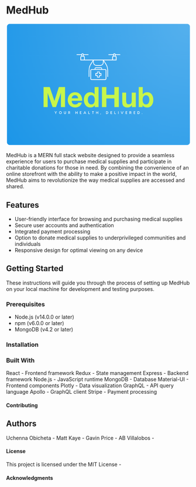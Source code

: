 # MedHub
![MedHub company logo](./client/public/assets/MedHub.png)

MedHub is a MERN full stack website designed to provide a seamless experience for users to purchase medical supplies and participate in charitable donations for those in need. By combining the convenience of an online storefront with the ability to make a positive impact in the world, MedHub aims to revolutionize the way medical supplies are accessed and shared.

## Features
- User-friendly interface for browsing and purchasing medical supplies
- Secure user accounts and authentication
- Integrated payment processing
- Option to donate medical supplies to underprivileged communities and individuals
- Responsive design for optimal viewing on any device

## Getting Started
These instructions will guide you through the process of setting up MedHub on your local machine for development and testing purposes.

### Prerequisites
- Node.js (v14.0.0 or later)
- npm (v6.0.0 or later)
- MongoDB (v4.2 or later)

### Installation


### Built With
React - Frontend framework
Redux - State management
Express - Backend framework
Node.js - JavaScript runtime
MongoDB - Database
Material-UI - Frontend components
Plotly - Data visualization
GraphQL - API query language
Apollo - GraphQL client
Stripe - Payment processing

#### Contributing


## Authors
Uchenna Obicheta - 
Matt Kaye - 
Gavin Price - 
AB Villalobos -

#### License
This project is licensed under the MIT License -

#### Acknowledgments


